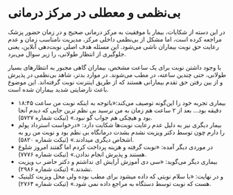 # بی‌نظمی و معطلی در مرکز درمانی
در این دسته از شکایات، بیمار با موفقیت به مرکز درمانی صحیح و در زمان حضور پزشک مراجعه کرده است، اما مشکل از بی‌نظمی داخلی مرکز، مدیریت نامناسب زمان و عدم رعایت حق نوبت بیماران ناشی می‌شود. این مسئله هدف اصلی نوبت‌دهی آنلاین، یعنی جلوگیری از انتظار طولانی، را زیر سوال می‌برد.

با وجود داشتن نوبت برای یک ساعت مشخص، بیماران گاهی مجبور به انتظارهای بسیار طولانی، حتی چندین ساعته، در مطب می‌شوند. در موارد بدتر، شاهد بی‌نظمی در پذیرش و از بین رفتن حق تقدم بیمارانی هستند که از طریق اینترنت نوبت گرفته‌اند. این موضوع باعث نارضایتی شدید بیماران شده است. 


- بیماری تجربه خود را این‌گونه توصیف می‌کند:«باتوجه به اینکه نوبت من ساعت ۱۸:۴۵ دقیقه بود... بعد از ۲ ساعت هم زمان به من نرسید بی نظم ترین جایی که دیدم آنجا بود و هیچکی هم جواب گو نبود.» (تیکت شماره ۵۷۲۷). 
- بیمار دیگری نیز به دلیل عدم رعایت نوبت‌ها شکایت دارد: «درخواست استرداد پولم را دارم چون توسط دکتر ویزیت نشدم بشدت درمانگاه بی نظم بود و نوبت من رو به اشخاص دیگری میدادند.» (تیکت شماره ۵۸۲۰). 
- در موردی دیگر آمده: «نوبت گرفته و هزینه پرداخت کردم اما گفتند امروز شلوغ هستند و پذیرش انجام ندادن.» (تیکت شماره ۷۷۷۶). 
- بیماری دیگر می‌گوید: «سی دی آموزش آرایش ای نداشتم و دکتر حاضر ب ویزیت نشدند.» (تیکت شماره ۲۹۸۶). 
- و در نهایت: «با سلام نوبتی که داده میشود برای مطب بوده ولی محل ویزیت کلینیک هست که نوبت توسط دستگاه به مراجع داده نمی شود.» (تیکت شماره ۲۷۶۴).

